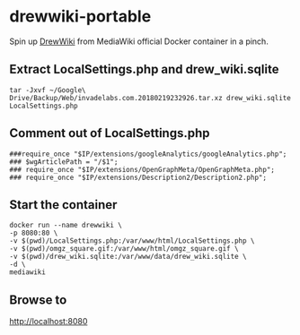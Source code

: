 drewwiki-portable
=================
Spin up [DrewWiki](https://drew.invadelabs.com) from MediaWiki official Docker container in a pinch.

## Extract LocalSettings.php and drew_wiki.sqlite
```
tar -Jxvf ~/Google\ Drive/Backup/Web/invadelabs.com.20180219232926.tar.xz drew_wiki.sqlite LocalSettings.php
```

## Comment out of LocalSettings.php
```
###require_once "$IP/extensions/googleAnalytics/googleAnalytics.php";
### $wgArticlePath = "/$1";
### require_once "$IP/extensions/OpenGraphMeta/OpenGraphMeta.php";
### require_once "$IP/extensions/Description2/Description2.php";
```

## Start the container
```
docker run --name drewwiki \
-p 8080:80 \
-v $(pwd)/LocalSettings.php:/var/www/html/LocalSettings.php \
-v $(pwd)/omgz_square.gif:/var/www/html/omgz_square.gif \
-v $(pwd)/drew_wiki.sqlite:/var/www/data/drew_wiki.sqlite \
-d \
mediawiki
```

## Browse to
[http://localhost:8080](http://localhost:8080)
